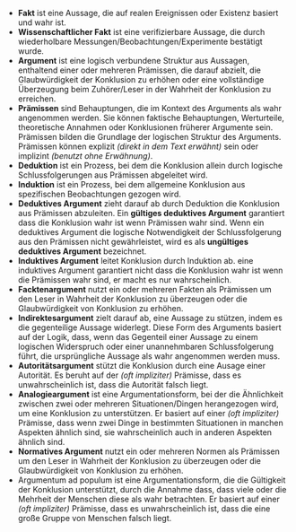 
- **Fakt** ist eine Aussage, die auf realen Ereignissen oder Existenz basiert und wahr ist.
- **Wissenschaftlicher Fakt** ist eine verifizierbare Aussage, die durch wiederholbare Messungen/Beobachtungen/Experimente bestätigt wurde.
- **Argument** ist eine logisch verbundene Struktur aus Aussagen, enthaltend einer oder mehreren Prämissen, die darauf abzielt, die Glaubwürdigkeit der Konklusion zu erhöhen oder eine vollständige Überzeugung beim Zuhörer/Leser in der Wahrheit der Konklusion zu erreichen. 
- **Prämissen** sind Behauptungen, die im Kontext des Arguments als wahr angenommen werden. Sie können faktische Behauptungen, Werturteile, theoretische Annahmen oder Konklusionen früherer Argumente sein. Prämissen bilden die Grundlage der logischen Struktur des Arguments.  Prämissen können explizit *(direkt in dem Text erwähnt)* sein oder implizint *(benutzt ohne Erwähnung)*.
- **Deduktion** ist ein Prozess, bei dem die Konklusion allein durch logische Schlussfolgerungen aus Prämissen abgeleitet wird.
- **Induktion** ist ein Prozess, bei dem allgemeine Konklusion aus spezifischen Beobachtungen gezogen wird.
- **Deduktives Argument** zieht darauf ab durch Deduktion die Konklusion aus Prämissen abzuleiten. Ein **gültiges deduktives Argument** garantiert dass die Konklusion wahr ist wenn Prämissen wahr sind. Wenn ein deduktives Argument die logische Notwendigkeit der Schlussfolgerung aus den Prämissen nicht gewährleistet, wird es als **ungültiges deduktives Argument** bezeichnet.
- **Induktives Argument** leitet Konklusion durch Induktion ab. eine induktives Argument garantiert nicht dass die Konklusion wahr ist wenn die Prämissen wahr sind, er macht es nur wahrscheinlich. 
- **Facktenargument** nutzt ein oder mehreren Fakten als Prämissen um den Leser in Wahrheit der Konklusion zu überzeugen oder die Glaubwürdigkeit von Konklusion zu erhöhen.
- **Indirektesargument** zielt darauf ab, eine Aussage zu stützen, indem es die gegenteilige Aussage widerlegt. Diese Form des Arguments basiert auf der Logik, dass, wenn das Gegenteil einer Aussage zu einem logischen Widerspruch oder einer unannehmbaren Schlussfolgerung führt, die ursprüngliche Aussage als wahr angenommen werden muss.
- **Autoritätsargument** stützt die Konklusion durch eine Ausage einer Autorität. Es beruht auf der *(oft impliziter)* Prämisse, dass es unwahrscheinlich ist, dass die Autorität falsch liegt.
- **Analogieargument** ist eine Argumentationsform, bei der die Ähnlichkeit zwischen zwei oder mehreren Situationen/Dingen herangezogen wird, um eine Konklusion zu unterstützen. Er basiert auf einer *(oft impliziter)* Prämisse, dass wenn zwei Dinge in bestimmten Situationen in manchen Aspekten ähnlich sind, sie wahrscheinlich auch in anderen Aspekten ähnlich sind.
- **Normatives Argument** nutzt ein oder mehreren Normen als Prämissen um den Leser in Wahrheit der Konklusion zu überzeugen oder die Glaubwürdigkeit von Konklusion zu erhöhen.
- Argumentum ad populum ist eine Argumentationsform, die die Gültigkeit der Konklusion unterstützt, durch die Annahme dass, dass viele oder die Mehrheit der Menschen diese als wahr betrachten. Er basiert auf einer *(oft impliziter)* Prämisse, dass es unwahrscheinlich ist, dass die eine große Gruppe von Menschen falsch liegt.
